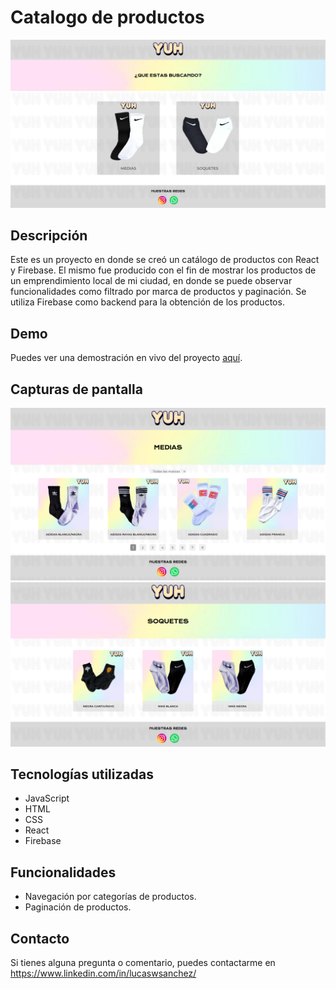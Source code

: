 # Catalogo de productos

![E-Commerce](/src/assets/screenshot1.png)

## Descripción
Este es un proyecto en donde se creó un catálogo de productos con React y Firebase. El mismo fue producido con el fin de mostrar los productos de un emprendimiento local de mi ciudad, en donde se puede observar funcionalidades como filtrado por marca de productos y paginación. Se utiliza Firebase como backend para la obtención de los productos.

## Demo
Puedes ver una demostración en vivo del proyecto [aquí](https://yuh-website.netlify.app/).

## Capturas de pantalla
![Captura de pantalla 1](/src/assets/screenshot2.png)
![Captura de pantalla 2](/src/assets/screenshot3.png)

## Tecnologías utilizadas
- JavaScript
- HTML
- CSS
- React
- Firebase

## Funcionalidades
- Navegación por categorías de productos.
- Paginación de productos.

## Contacto
Si tienes alguna pregunta o comentario, puedes contactarme en https://www.linkedin.com/in/lucaswsanchez/
